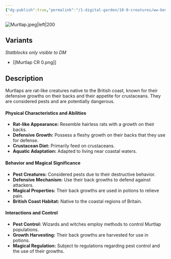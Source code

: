 ```yaml
---
{"dg-publish":true,"permalink":"/1-digital-garden/10-0-creatures/ww-bestiary/murtlap/","tags":["#creature","beast"]}
---
```


![Murtlap.jpeg|left|200](/img/user/1%20DIGITAL%20GARDEN/10.0%20CREATURES/(Attachments)/WW%20Bestiary/Murtlap.jpeg)

## Variants
*Statblocks only visible to DM*
- [[Murtlap CR 0.png]]

## Description

Murtlaps are rat-like creatures native to the British coast, known for their defensive growths on their backs and their appetite for crustaceans. They are considered pests and are potentially dangerous.

#### Physical Characteristics and Abilities

* **Rat-like Appearance:** Resemble hairless rats with a growth on their backs.
* **Defensive Growth:** Possess a fleshy growth on their backs that they use for defense.
* **Crustacean Diet:** Primarily feed on crustaceans.
* **Aquatic Adaptation:** Adapted to living near coastal waters.

#### Behavior and Magical Significance

* **Pest Creatures:** Considered pests due to their destructive behavior.
* **Defensive Mechanism:** Use their back growths to defend against attackers.
* **Magical Properties:** Their back growths are used in potions to relieve pain.
* **British Coast Habitat:** Native to the coastal regions of Britain.

#### Interactions and Control

* **Pest Control:** Wizards and witches employ methods to control Murtlap populations.
* **Growth Harvesting:** Their back growths are harvested for use in potions.
* **Magical Regulation:** Subject to regulations regarding pest control and the use of their growths.